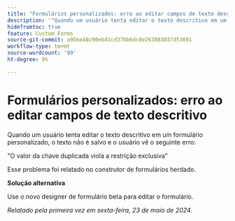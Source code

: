 ```yaml
---
title: "Formulários personalizados: erro ao editar campos de texto descritivo"
description: '"Quando um usuário tenta editar o texto descritivo em um formulário personalizado, o texto não é salvo e o usuário vê um erro. Uma solução alternativa está disponível.”'
hidefromtoc: true
feature: Custom Forms
source-git-commit: a956e48c90eb41cd37bb6dc8e263083037d53691
workflow-type: tm+mt
source-wordcount: '99'
ht-degree: 9%

---
```



# Formulários personalizados: erro ao editar campos de texto descritivo

Quando um usuário tenta editar o texto descritivo em um formulário personalizado, o texto não é salvo e o usuário vê o seguinte erro:

&quot;O valor da chave duplicada viola a restrição exclusiva&quot;

Esse problema foi relatado no construtor de formulários herdado.

**Solução alternativa**

Use o novo designer de formulário beta para editar o formulário.

_Relatado pela primeira vez em sexta-feira, 23 de maio de 2024._
